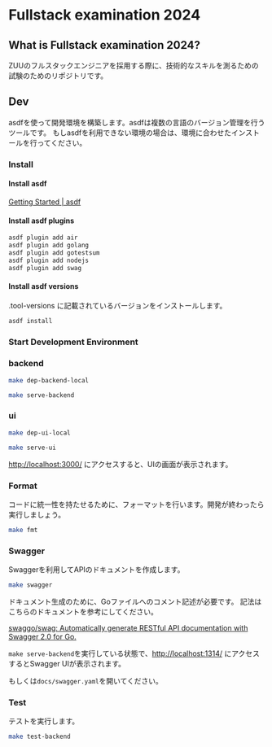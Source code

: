 # Fullstack examination 2024

## What is Fullstack examination 2024?

ZUUのフルスタックエンジニアを採用する際に、技術的なスキルを測るための試験のためのリポジトリです。

## Dev

asdfを使って開発環境を構築します。asdfは複数の言語のバージョン管理を行うツールです。
もしasdfを利用できない環境の場合は、環境に合わせたインストールを行ってください。

### Install

#### Install asdf

[Getting Started | asdf](https://asdf-vm.com/guide/getting-started.html)

#### Install asdf plugins

```bash
asdf plugin add air
asdf plugin add golang
asdf plugin add gotestsum
asdf plugin add nodejs
asdf plugin add swag
```

#### Install asdf versions

.tool-versions に記載されているバージョンをインストールします。

```bash
asdf install
```

### Start Development Environment

### backend

```bash
make dep-backend-local
```

```bash
make serve-backend
```

### ui

```bash
make dep-ui-local
```

```bash
make serve-ui
```

[http://localhost:3000/](http://localhost:3000/) にアクセスすると、UIの画面が表示されます。

### Format

コードに統一性を持たせるために、フォーマットを行います。開発が終わったら実行しましょう。

```bash
make fmt
```

### Swagger

Swaggerを利用してAPIのドキュメントを作成します。

```bash
make swagger
```

ドキュメント生成のために、Goファイルへのコメント記述が必要です。
記法はこちらのドキュメントを参考にしてください。

[swaggo/swag: Automatically generate RESTful API documentation with Swagger 2.0 for Go.](https://github.com/swaggo/swag?tab=readme-ov-file#declarative-comments-format)

`make serve-backend`を実行している状態で、[http://localhost:1314/](http://localhost:1314/) にアクセスするとSwagger UIが表示されます。

もしくは`docs/swagger.yaml`を開いてください。

### Test

テストを実行します。

```bash
make test-backend
```
